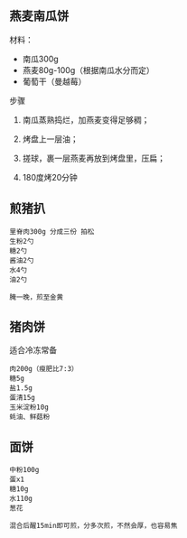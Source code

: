 

## 燕麦南瓜饼

材料：

* 南瓜300g
* 燕麦80g-100g（根据南瓜水分而定）
* 葡萄干（曼越莓）

步骤

1. 南瓜蒸熟捣烂，加燕麦变得足够稠；

2. 烤盘上一层油；

3. 搓球，裹一层燕麦再放到烤盘里，压扁；

4. 180度烤20分钟



## 煎猪扒

```
里脊肉300g 分成三份 拍松
生粉2勺
糖2勺
酱油2勺
水4勺
油2勺

腌一晚，煎至金黄
```



## 猪肉饼

适合冷冻常备

```
肉200g（瘦肥比7:3）
糖5g
盐1.5g
蛋清15g
玉米淀粉10g
蚝油、鲜菇粉
```



## 面饼

```
中粉100g
蛋x1
糖10g
水110g
葱花

混合后醒15min即可煎，分多次煎，不然会厚，也容易焦
```

